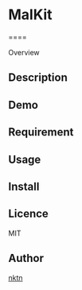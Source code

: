 # MalKit
====

Overview

## Description

## Demo

## Requirement

## Usage

## Install

## Licence
MIT

## Author

[nktn](https://github.com/nktn)
